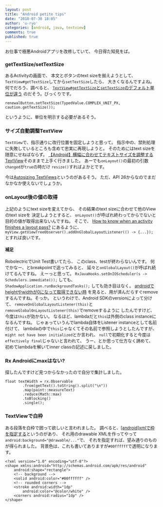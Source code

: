 ```yaml
---
layout: post
title: "Android petite tips"
date: "2018-07-30 18:05"
author: 'u-ryo'
categories: [android, java, textview]
comments: true
published: true
---
```

お仕事で極悪Androidアプリを改修していて、
今日得た知見をば。

### getTextSize/setTextSize

あるActivityの画面で、
本文とボタンのtext sizeを揃えようとして、
`TextView#getTextSize`してから`setTextSize`したら、
大きくなるんですよね。何でだろう、調べると、
[`TextView#getTextSize`と`setTextSize`のデフォルト単位が違う](http://yamato-iphone.blogspot.com/2012/02/gettextsizesettextsize.html)
のだそう。びっくりです。

```
renewalButton.setTextSize(TypedValue.COMPLEX_UNIT_PX, caution.getTextSize());
```

というように、単位を明示する必要があるそう。


### サイズ自動調整TextView

`TextView`で、指示通りに改行位置を固定しようと思って。
指示中の、禁則処理に失敗しているところも含めて忠実に再現しようと。
そのためにはtext sizeを随意にせねばならず。
[【Android】横幅に合わせてテキストサイズを調整するTextView](https://gist.github.com/STAR-ZERO/2934490)そのままで上手く行きました。
あーでも`onLayout()`の最初の引数`changed`が`true`の時だけ
`resize()`すればよかとです。

今は[Autosizing TextViews](https://developer.android.com/guide/topics/ui/look-and-feel/autosizing-textview)というのがあるそう。
ただ、API 26からなのでまだなかなか使えないでしょうか。


### onLayout後の値の取得

上記のようにtext sizeを変えてから、
その結果のtext sizeに合わせて他のViewのtext sizeを
決定しようとすると、
`onLayout()`が呼ばれ終わってからでないと
目的の値が取得出来ないんですね。
そこで、
[How to know when an activity finishes a layout pass?](https://stackoverflow.com/questions/8418868/how-to-know-when-an-activity-finishes-a-layout-pass)
にあるように、
`myView.getViewTreeObserver().addOnGlobalLayoutListener(() -> {...});`
とすれば良いです。

#### 補足

RobolectricでUnit Test書いてたら、
このclass、testが終わらないんです。
何でかなー、とbreakpointで追ってみると、
延々と`onGlobalLayout()`が呼ばれ続けてるんですね。
えーっと思って。
`RxJavaHooks.setOnIOScheduler(s -> Schedulers.immediate());`
しても、
`ShadowApplication.runBackgroundTasks();`
しても効き目はなく。
[androidでheightやwidthが0になって取得できない時](http://shim0mura.hatenadiary.jp/entry/2016/01/11/013000)
を見ると、用が済んだらすぐremoveするんですね。そっか。
というわけで、Android SDKのversionによって分けて、
`removeOnGlobalLayoutListener(this)`と
`removeGlobalOnLayoutListener(this)`でremoveするように
したんですけど、今度は`this`が効かない。
なるほど、lambdaだと`this`は外側のclass instanceになるんですね。
じゃぁっていうんでlambda自体をListener instanceとして名前付けて、
lambdaの中で`this`じゃなくてその名前で参照しようとしたんですが、
`might not have been initialized`とか言われ、
`null`で初期化すると今度は`effectively final`じゃないと言われて、
うー、とか思って仕方なく諦めて、
初めてlambdaを解いてinner classの記述に戻しました。


### Rx Androidにmaxはない?

探したんですけど見つからなかったので自分で集計しました。

```
float textWidth = rx.Observable
        .from(getText().toString().split("\n"))
        .map(paint::measureText)
        .reduce(Math::max)
        .toBlocking()
        .single();
```

### TextViewで白枠

ある段落を白枠で囲って欲しいと言われました。
調べると、[[android]xmlで枠を指定する](https://qiita.com/Yuki_Yamada/items/15fc68dc88b57734149b)というのがあり、
それ用のdrawable XMLを作ってやって`android:background="@drawable/..."`で、
それを指定すれば、望み通りのものが得られました。
背景色は、これも書いてありますが`#00ffffff`で透明になります。

```
<?xml version="1.0" encoding="utf-8"?>
<shape xmlns:android="http://schemas.android.com/apk/res/android"
    android:shape="rectangle">
    <!-- background -->
    <solid android:color="#00ffffff" />
    <!-- rounded corners -->
    <stroke android:width="1dp"
        android:color="@color/white" />
    <corners android:radius="1dp" />
</shape>
```
